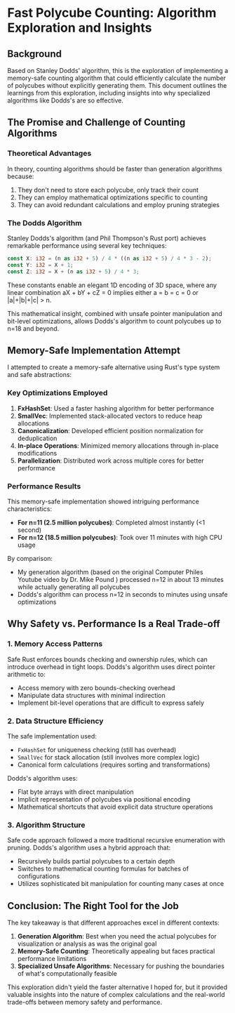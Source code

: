 # Fast Polycube Counting: Algorithm Exploration and Insights

## Background

Based on Stanley Dodds' algorithm, this is the exploration of implementing a memory-safe counting algorithm that could efficiently calculate the number of polycubes without explicitly generating them. This document outlines the learnings from this exploration, including insights into why specialized algorithms like Dodds's are so effective.

## The Promise and Challenge of Counting Algorithms

### Theoretical Advantages

In theory, counting algorithms should be faster than generation algorithms because:

1. They don't need to store each polycube, only track their count
2. They can employ mathematical optimizations specific to counting
3. They can avoid redundant calculations and employ pruning strategies

### The Dodds Algorithm

Stanley Dodds's algorithm (and Phil Thompson's Rust port) achieves remarkable performance using several key techniques:

```rust
const X: i32 = (n as i32 + 5) / 4 * ((n as i32 + 5) / 4 * 3 - 2);
const Y: i32 = X + 1;
const Z: i32 = X + (n as i32 + 5) / 4 * 3;
```

These constants enable an elegant 1D encoding of 3D space, where any linear combination aX + bY + cZ = 0 implies either a = b = c = 0 or |a|+|b|+|c| > n.

This mathematical insight, combined with unsafe pointer manipulation and bit-level optimizations, allows Dodds's algorithm to count polycubes up to n=18 and beyond.

## Memory-Safe Implementation Attempt

I attempted to create a memory-safe alternative using Rust's type system and safe abstractions:

### Key Optimizations Employed

1. **FxHashSet**: Used a faster hashing algorithm for better performance
2. **SmallVec**: Implemented stack-allocated vectors to reduce heap allocations
3. **Canonicalization**: Developed efficient position normalization for deduplication
4. **In-place Operations**: Minimized memory allocations through in-place modifications
5. **Parallelization**: Distributed work across multiple cores for better performance

### Performance Results

This memory-safe implementation showed intriguing performance characteristics:

- **For n=11 (2.5 million polycubes)**: Completed almost instantly (<1 second)
- **For n=12 (18.5 million polycubes)**: Took over 11 minutes with high CPU usage

By comparison:
- My generation algorithm (based on the original Computer Philes Youtube video by Dr. Mike Pound ) processed n=12 in about 13 minutes while actually generating all polycubes
- Dodds's algorithm can process n=12 in seconds to minutes using unsafe optimizations

## Why Safety vs. Performance Is a Real Trade-off

### 1. Memory Access Patterns

Safe Rust enforces bounds checking and ownership rules, which can introduce overhead in tight loops. Dodds's algorithm uses direct pointer arithmetic to:
- Access memory with zero bounds-checking overhead
- Manipulate data structures with minimal indirection
- Implement bit-level operations that are difficult to express safely

### 2. Data Structure Efficiency

The safe implementation used:
- `FxHashSet` for uniqueness checking (still has overhead)
- `SmallVec` for stack allocation (still involves more complex logic)
- Canonical form calculations (requires sorting and transformations)

Dodds's algorithm uses:
- Flat byte arrays with direct manipulation
- Implicit representation of polycubes via positional encoding
- Mathematical shortcuts that avoid explicit data structure operations

### 3. Algorithm Structure

Safe code approach followed a more traditional recursive enumeration with pruning. Dodds's algorithm uses a hybrid approach that:
- Recursively builds partial polycubes to a certain depth
- Switches to mathematical counting formulas for batches of configurations
- Utilizes sophisticated bit manipulation for counting many cases at once

## Conclusion: The Right Tool for the Job

The key takeaway is that different approaches excel in different contexts:

1. **Generation Algorithm**: Best when you need the actual polycubes for visualization or analysis as was the original goal
2. **Memory-Safe Counting**: Theoretically appealing but faces practical performance limitations
3. **Specialized Unsafe Algorithms**: Necessary for pushing the boundaries of what's computationally feasible

This exploration didn't yield the faster alternative I hoped for, but it provided valuable insights into the nature of complex calculations and the real-world trade-offs between memory safety and performance.